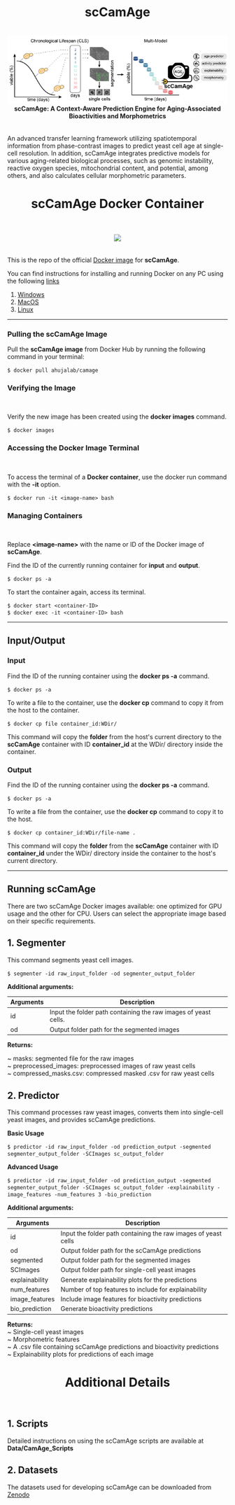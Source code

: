 <div align="center"> <h1>scCamAge </h1> </div>
 <br>
<div align="center">
<img src="Data/Images/scCamAge.png"></div>

<div align="center"><b>scCamAge: A Context-Aware Prediction Engine for Aging-Associated Bioactivities and Morphometrics</b></div><br><br>
An advanced transfer learning framework utilizing spatiotemporal information from phase-contrast images to predict yeast cell age at single-cell resolution. In addition, scCamAge integrates predictive models for various aging-related biological processes, such as genomic instability, reactive oxygen species, mitochondrial content, and potential, among others, and also calculates cellular morphometric parameters.


<div align="center"> <h1>scCamAge Docker Container </h1> </div>
<br>
<br>
<div align="center">
<img src="/Data/Images/Docker_CamAge1.png"></div>
<br>

This is the repo of the official [Docker image](https://hub.docker.com/r/ahujalab/camage) for **scCamAge**.


You can find instructions for installing and running Docker on any PC using the following [links](https://docs.docker.com/engine/install/) 
1. [Windows](https://docs.docker.com/desktop/install/windows-install/)
2. [MacOS](https://docs.docker.com/desktop/install/mac-install/)
3. [Linux](https://docs.docker.com/desktop/install/linux-install/)


---

<h3>Pulling the scCamAge Image</h3>

Pull the **scCamAge image** from Docker Hub by running the following command in your terminal:

```
$ docker pull ahujalab/camage
```
<h3>Verifying the Image</h3><br>

Verify the new image has been created using the **docker images** command.
```
$ docker images
```
<h3>Accessing the Docker Image Terminal</h3><br>

To access the terminal of a **Docker container**, use the docker run command with the **-it** option.
```
$ docker run -it <image-name> bash
```

<h3>Managing Containers</h3><br>

Replace **<image-name\>** with the name or ID of the Docker image of **scCamAge**.

Find the ID of the currently running container for **input** and **output**.
```
$ docker ps -a
```
To start the container again, access its terminal. 
```
$ docker start <container-ID>
$ docker exec -it <container-ID> bash
```
---


## Input/Output

### Input 
Find the ID of the running container using the **docker ps -a** command.
```
$ docker ps -a
```
To write a file to the container, use the **docker cp** command to copy it from the host to the container.
```
$ docker cp file container_id:WDir/
```
This command will copy the **folder** from the host's current directory to the **scCamAge** container with ID **container_id** at the WDir/ directory inside the container.

### Output
Find the ID of the running container using the **docker ps -a** command.
```
$ docker ps -a
```
To write a file from the container, use the **docker cp** command to copy it to the host.
```
$ docker cp container_id:WDir/file-name .
```
This command will copy the **folder** from the **scCamAge** container with ID **container_id** under the WDir/ directory inside the container to the host's current directory.

---



## Running scCamAge
There are two scCamAge Docker images available: one optimized for GPU usage and the other for CPU. Users can select the appropriate image based on their specific requirements.

## 1. Segmenter
This command segments yeast cell images.
```
$ segmenter -id raw_input_folder -od segmenter_output_folder
```
<b>Additional arguments:</b>

| Arguments | Description |
| -------- | -------- |
| id | Input the folder path containing the raw images of yeast cells. |
| od | Output folder path for the segmented images |

<b>Returns:</b>

~ masks: segmented file for the raw images <br>
~ preprocessed_images: preprocessed images of raw yeast cells <br>
~ compressed_masks.csv: compressed masked .csv for raw yeast cells <br>



## 2. Predictor
This command processes raw yeast images, converts them into single-cell yeast images, and provides scCamAge predictions.

<b>Basic Usage</b>
```
$ predictor -id raw_input_folder -od prediction_output -segmented segmenter_output_folder -SCImages sc_output_folder
```
<b> Advanced Usage</b>
```
$ predictor -id raw_input_folder -od prediction_output -segmented segmenter_output_folder -SCImages sc_output_folder -explainability -image_features -num_features 3 -bio_prediction
```
<b>Additional arguments:</b>

| Arguments | Description |
| -------- | -------- |
| id | Input the folder path containing the raw images of yeast cells|
| od | Output folder path for the scCamAge predictions|
| segmented | Output folder path for the segmented images|
| SCImages | Output folder path for single-cell yeast images|
| explainability | Generate explainability plots for the predictions|
| num_features | Number of top features to include for explainability|
| image_features | Include image features for bioactivity predictions|
| bio_prediction | Generate bioactivity predictions|

<b>Returns:</b><br>
~ Single-cell yeast images<br>
~ Morphometric features<br>
~ A .csv file containing scCamAge predictions and bioactivity predictions<br>
~ Explainability plots for predictions of each image<br>

<div align="center"> <h1>Additional Details </h1> </div>
<br>

## 1. Scripts
Detailed instructions on using the scCamAge scripts are available at <b>Data/CamAge_Scripts</b>

## 2. Datasets
The datasets used for developing scCamAge can be downloaded from [Zenodo](https://zenodo.org/records/11209124)


